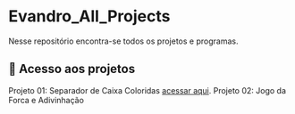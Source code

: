 # Evandro_All_Projects

Nesse repositório encontra-se todos os projetos e programas.
  
## 📁 Acesso aos projetos
Projeto 01: Separador de Caixa Coloridas [acessar aqui](https://github.com/Evandro02/Evandro_All_Projects/blob/main/Projeto_01.md).
Projeto 02: Jogo da Forca e Adivinhação
